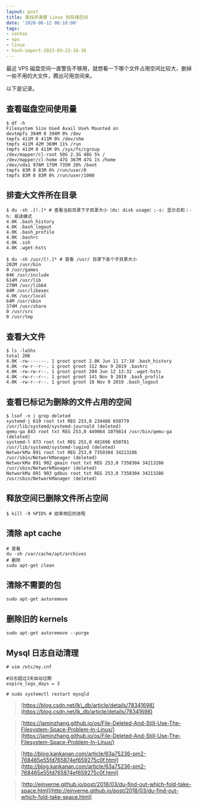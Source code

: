 ```yaml
---
layout: post
title: 查找并清理 Linux 的存储空间
date: '2020-06-12 06:18:00'
tags:
- centos
- vps
- linux
- hash-import-2023-03-22-16-36
---
```


最近 VPS 磁盘空间一直警告不够用，就想看一下哪个文件占用空间比较大，删掉一些不用的大文件，腾出可用空间来。

以下是记录。

## 查看磁盘空间使用量

    $ df -h
    Filesystem Size Used Avail Use% Mounted on
    devtmpfs 394M 0 394M 0% /dev
    tmpfs 411M 0 411M 0% /dev/shm
    tmpfs 411M 42M 369M 11% /run
    tmpfs 411M 0 411M 0% /sys/fs/cgroup
    /dev/mapper/cl-root 50G 2.3G 48G 5% /
    /dev/mapper/cl-home 47G 367M 47G 1% /home
    /dev/vda1 976M 175M 735M 20% /boot
    tmpfs 83M 0 83M 0% /run/user/0
    tmpfs 83M 0 83M 0% /run/user/1000

## 排查大文件所在目录

    $ du -sh .[!.]* # 查看当前目录下子目录大小（du: disk usage）;-s: 显示总和；-h: 易读模式
    4.0K .bash_history
    4.0K .bash_logout
    4.0K .bash_profile
    4.0K .bashrc
    4.0K .ssh
    4.0K .wget-hsts
    
    $ du -sh /usr/[!.]* # 查看 /usr/ 目录下各个子目录大小
    202M /usr/bin
    0 /usr/games
    84K /usr/include
    614M /usr/lib
    270M /usr/lib64
    84M /usr/libexec
    4.0K /usr/local
    64M /usr/sbin
    374M /usr/share
    0 /usr/src
    0 /usr/tmp

## 查看大文件

    $ ls -laShs
    total 20K
    4.0K -rw-------. 1 groot groot 2.8K Jun 11 17:10 .bash_history
    4.0K -rw-r--r--. 1 groot groot 312 Nov 9 2019 .bashrc
    4.0K -rw-rw-r--. 1 groot groot 204 Jun 12 13:32 .wget-hsts
    4.0K -rw-r--r--. 1 groot groot 141 Nov 9 2019 .bash_profile
    4.0K -rw-r--r--. 1 groot groot 18 Nov 9 2019 .bash_logout

## 查看已标记为删除的文件占用的空间

    $ lsof -n | grep deleted
    systemd-j 619 root txt REG 253,0 234488 650779 /usr/lib/systemd/systemd-journald (deleted)
    qemu-ga 843 root txt REG 253,0 449064 1079814 /usr/bin/qemu-ga (deleted)
    systemd-l 873 root txt REG 253,0 481696 650781 /usr/lib/systemd/systemd-logind (deleted)
    NetworkMa 891 root txt REG 253,0 7350304 34213286 /usr/sbin/NetworkManager (deleted)
    NetworkMa 891 902 gmain root txt REG 253,0 7350304 34213286 /usr/sbin/NetworkManager (deleted)
    NetworkMa 891 903 gdbus root txt REG 253,0 7350304 34213286 /usr/sbin/NetworkManager (deleted)

## 释放空间已删除文件所占空间

    $ kill -9 %PID% # 结束相应的进程

## 清除 apt cache

    # 查看
    du -sh /var/cache/apt/archives
    # 删除
    sudo apt-get clean

## 清除不需要的包

    sudo apt-get autoremove

## 删除旧的 kernels

    sudo apt-get autoremove --purge

## Mysql 日志自动清理

    # vim /etc/my.cnf
    
    #日志超过3天自动过期
    expire_logs_days = 3
    
    # sudo systemctl restart mysqld

> [https://blog.csdn.net/lk\_db/article/details/78341698](https://blog.csdn.net/lk_db/article/details/78341698)

> [https://jaminzhang.github.io/os/File-Deleted-And-Still-Use-The-Filesystem-Space-Problem-In-Linux/](https://jaminzhang.github.io/os/File-Deleted-And-Still-Use-The-Filesystem-Space-Problem-In-Linux/)

> [http://blog.kankanan.com/article/63a75236-pm2-768465e55fd765874ef659275c0f.html](http://blog.kankanan.com/article/63a75236-pm2-768465e55fd765874ef659275c0f.html)

> [http://einverne.github.io/post/2018/03/du-find-out-which-fold-take-space.html](http://einverne.github.io/post/2018/03/du-find-out-which-fold-take-space.html)

